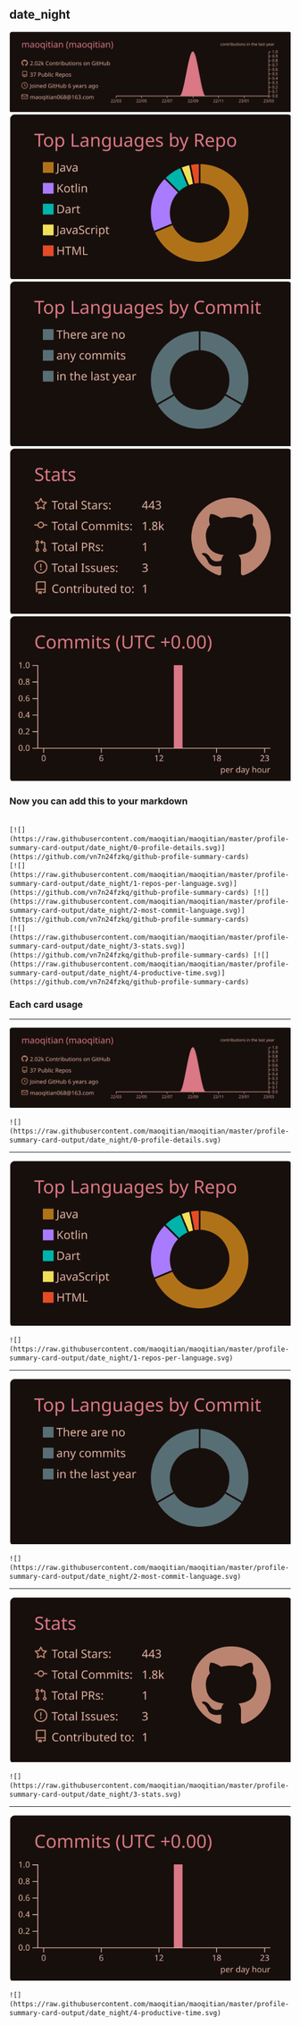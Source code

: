 ## date_night

[![](./0-profile-details.svg)](https://github.com/vn7n24fzkq/github-profile-summary-cards)
[![](./1-repos-per-language.svg)](https://github.com/vn7n24fzkq/github-profile-summary-cards) [![](./2-most-commit-language.svg)](https://github.com/vn7n24fzkq/github-profile-summary-cards)
[![](./3-stats.svg)](https://github.com/vn7n24fzkq/github-profile-summary-cards) [![](./4-productive-time.svg)](https://github.com/vn7n24fzkq/github-profile-summary-cards)
### Now you can add this to your markdown
```

[![](https://raw.githubusercontent.com/maoqitian/maoqitian/master/profile-summary-card-output/date_night/0-profile-details.svg)](https://github.com/vn7n24fzkq/github-profile-summary-cards)
[![](https://raw.githubusercontent.com/maoqitian/maoqitian/master/profile-summary-card-output/date_night/1-repos-per-language.svg)](https://github.com/vn7n24fzkq/github-profile-summary-cards) [![](https://raw.githubusercontent.com/maoqitian/maoqitian/master/profile-summary-card-output/date_night/2-most-commit-language.svg)](https://github.com/vn7n24fzkq/github-profile-summary-cards)
[![](https://raw.githubusercontent.com/maoqitian/maoqitian/master/profile-summary-card-output/date_night/3-stats.svg)](https://github.com/vn7n24fzkq/github-profile-summary-cards) [![](https://raw.githubusercontent.com/maoqitian/maoqitian/master/profile-summary-card-output/date_night/4-productive-time.svg)](https://github.com/vn7n24fzkq/github-profile-summary-cards)

```

### Each card usage
---

![](./0-profile-details.svg)

```
![](https://raw.githubusercontent.com/maoqitian/maoqitian/master/profile-summary-card-output/date_night/0-profile-details.svg)
```

    

---

![](./1-repos-per-language.svg)

```
![](https://raw.githubusercontent.com/maoqitian/maoqitian/master/profile-summary-card-output/date_night/1-repos-per-language.svg)
```

    

---

![](./2-most-commit-language.svg)

```
![](https://raw.githubusercontent.com/maoqitian/maoqitian/master/profile-summary-card-output/date_night/2-most-commit-language.svg)
```

    

---

![](./3-stats.svg)

```
![](https://raw.githubusercontent.com/maoqitian/maoqitian/master/profile-summary-card-output/date_night/3-stats.svg)
```

    

---

![](./4-productive-time.svg)

```
![](https://raw.githubusercontent.com/maoqitian/maoqitian/master/profile-summary-card-output/date_night/4-productive-time.svg)
```

    
